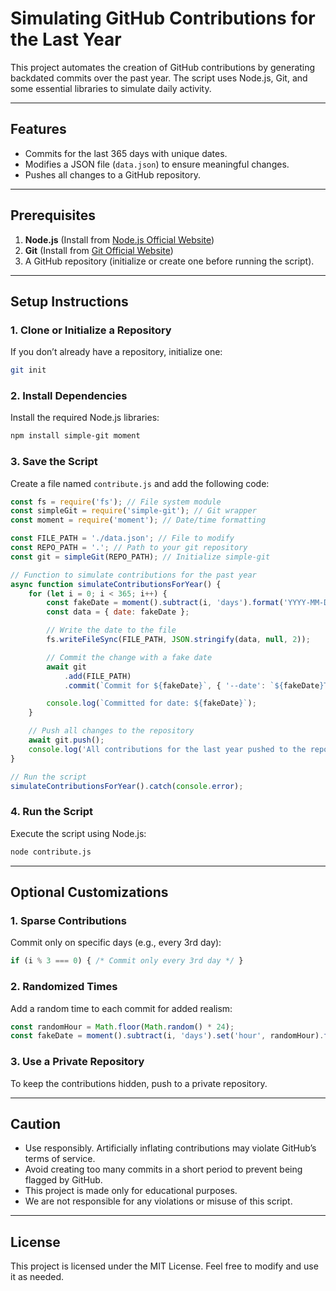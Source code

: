 # Simulating GitHub Contributions for the Last Year

This project automates the creation of GitHub contributions by generating backdated commits over the past year. The script uses Node.js, Git, and some essential libraries to simulate daily activity.

---

## Features
- Commits for the last 365 days with unique dates.
- Modifies a JSON file (`data.json`) to ensure meaningful changes.
- Pushes all changes to a GitHub repository.

---

## Prerequisites
1. **Node.js** (Install from [Node.js Official Website](https://nodejs.org/))
2. **Git** (Install from [Git Official Website](https://git-scm.com/))
3. A GitHub repository (initialize or create one before running the script).

---

## Setup Instructions

### 1. Clone or Initialize a Repository
If you don’t already have a repository, initialize one:
```bash
git init
```

### 2. Install Dependencies
Install the required Node.js libraries:
```bash
npm install simple-git moment
```

### 3. Save the Script
Create a file named `contribute.js` and add the following code:

```javascript
const fs = require('fs'); // File system module
const simpleGit = require('simple-git'); // Git wrapper
const moment = require('moment'); // Date/time formatting

const FILE_PATH = './data.json'; // File to modify
const REPO_PATH = '.'; // Path to your git repository
const git = simpleGit(REPO_PATH); // Initialize simple-git

// Function to simulate contributions for the past year
async function simulateContributionsForYear() {
    for (let i = 0; i < 365; i++) {
        const fakeDate = moment().subtract(i, 'days').format('YYYY-MM-DD'); // Generate a past date
        const data = { date: fakeDate };

        // Write the date to the file
        fs.writeFileSync(FILE_PATH, JSON.stringify(data, null, 2));

        // Commit the change with a fake date
        await git
            .add(FILE_PATH)
            .commit(`Commit for ${fakeDate}`, { '--date': `${fakeDate}T12:00:00` });

        console.log(`Committed for date: ${fakeDate}`);
    }

    // Push all changes to the repository
    await git.push();
    console.log('All contributions for the last year pushed to the repository!');
}

// Run the script
simulateContributionsForYear().catch(console.error);
```

### 4. Run the Script
Execute the script using Node.js:
```bash
node contribute.js
```

---

## Optional Customizations

### 1. Sparse Contributions
Commit only on specific days (e.g., every 3rd day):
```javascript
if (i % 3 === 0) { /* Commit only every 3rd day */ }
```

### 2. Randomized Times
Add a random time to each commit for added realism:
```javascript
const randomHour = Math.floor(Math.random() * 24);
const fakeDate = moment().subtract(i, 'days').set('hour', randomHour).format('YYYY-MM-DDTHH:mm:ss');
```

### 3. Use a Private Repository
To keep the contributions hidden, push to a private repository.

---

## Caution
- Use responsibly. Artificially inflating contributions may violate GitHub’s terms of service.
 - Avoid creating too many commits in a short period to prevent being flagged by GitHub. 
 - This project is made only for educational purposes. 
 - We are not responsible for any violations or misuse of this script.

---

## License
This project is licensed under the MIT License. Feel free to modify and use it as needed.
